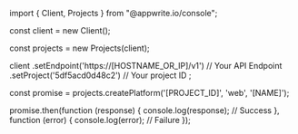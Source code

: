 import { Client, Projects } from "@appwrite.io/console";

const client = new Client();

const projects = new Projects(client);

client
    .setEndpoint('https://[HOSTNAME_OR_IP]/v1') // Your API Endpoint
    .setProject('5df5acd0d48c2') // Your project ID
;

const promise = projects.createPlatform('[PROJECT_ID]', 'web', '[NAME]');

promise.then(function (response) {
    console.log(response); // Success
}, function (error) {
    console.log(error); // Failure
});